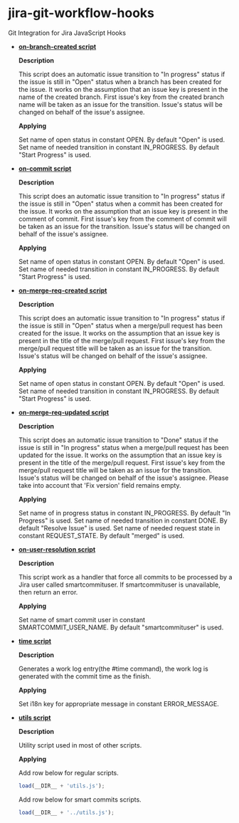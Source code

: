 # jira-git-workflow-hooks
Git Integration for Jira JavaScript Hooks

* [**on-branch-created script**](http://github.com/BigBrassBand/jira-git-workflow-hooks/blob/master/scripts/on-branch-created.js)
  
  **Description**

  This script does an automatic issue transition to "In progress" status if
  the issue is still in "Open" status when a branch has been created for the issue.
  It works on the assumption that an issue key is present in the name of the created branch.
  First issue's key from the created branch name will be taken as an issue for the transition.
  Issue's status will be changed on behalf of the issue's assignee.

  **Applying**

  Set name of open status in constant OPEN. By default "Open" is used.
  Set name of needed transition in constant IN_PROGRESS. By default "Start Progress" is used.

* [**on-commit script**](http://github.com/BigBrassBand/jira-git-workflow-hooks/blob/master/scripts/on-commit.js)

  **Description**

  This script does an automatic issue transition to "In progress" status if
  the issue is still in "Open" status when a commit has been created for the issue.
  It works on the assumption that an issue key is present in the comment of commit.
  First issue's key from the comment of commit will be taken as an issue for the transition.
  Issue's status will be changed on behalf of the issue's assignee.

  **Applying**

  Set name of open status in constant OPEN. By default "Open" is used.
  Set name of needed transition in constant IN_PROGRESS. By default "Start Progress" is used.

* [**on-merge-req-created script**](http://github.com/BigBrassBand/jira-git-workflow-hooks/blob/master/scripts/on-merge-req-created.js)
  
  **Description**

  This script does an automatic issue transition to "In progress" status if
  the issue is still in "Open" status when a merge/pull request has been created for the issue.
  It works on the assumption that an issue key is present in the title of the merge/pull request.
  First issue's key from the merge/pull request title will be taken as an issue for the transition.
  Issue's status will be changed on behalf of the issue's assignee.

  **Applying**

  Set name of open status in constant OPEN. By default "Open" is used.
  Set name of needed transition in constant IN_PROGRESS. By default "Start Progress" is used.

* [**on-merge-req-updated script**](http://github.com/BigBrassBand/jira-git-workflow-hooks/blob/master/scripts/on-merge-req-updated.js)
  
  **Description**

  This script does an automatic issue transition to "Done" status if
  the issue is still in "In progress" status when a merge/pull request has been updated for the issue.
  It works on the assumption that an issue key is present in the title of the merge/pull request.
  First issue's key from the merge/pull request title will be taken as an issue for the transition.
  Issue's status will be changed on behalf of the issue's assignee.
  Please take into account that 'Fix version' field remains empty.

  **Applying**

  Set name of in progress status in constant IN_PROGRESS. By default "In Progress" is used.
  Set name of needed transition in constant DONE. By default "Resolve Issue" is used.
  Set name of needed request state in constant REQUEST_STATE. By default "merged" is used.

* [**on-user-resolution script**](http://github.com/BigBrassBand/jira-git-workflow-hooks/blob/master/scripts/on-user-resolution.js)
  
  **Description**

  This script work as a handler that force all commits to be processed by a Jira user called smartcommituser.
  If smartcommituser is unavailable, then return an error.

  **Applying**

  Set name of smart commit user in constant SMARTCOMMIT_USER_NAME. By default "smartcommituser" is used.

* [**time script**](http://github.com/BigBrassBand/jira-git-workflow-hooks/blob/master/scripts/smartcommit/time.js)
  
  **Description**

  Generates a work log entry(the #time command), the work log is generated with the commit time as
  the finish.

  **Applying**

  Set i18n key for appropriate message in constant ERROR_MESSAGE.

* [**utils script**](http://github.com/BigBrassBand/jira-git-workflow-hooks/blob/master/scripts/utils.js)
  
  **Description**

  Utility script used in most of other scripts.

  **Applying**

  Add row below for regular scripts.
  ```javascript
  load(__DIR__ + 'utils.js');
  ```

  Add row below for smart commits scripts.
  ```javascript
  load(__DIR__ + '../utils.js');
  ```

